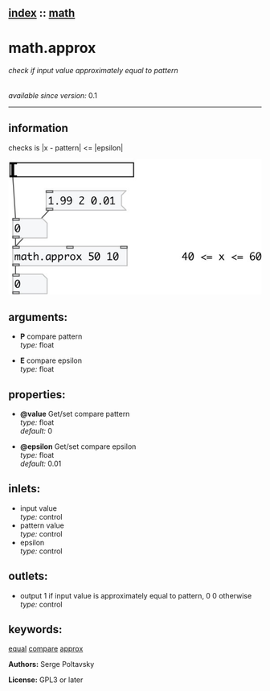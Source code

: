 [index](index.html) :: [math](category_math.html)
---

# math.approx

###### check if input value approximately equal to pattern

*available since version:* 0.1

---


## information
checks is |x - pattern| &lt;= |epsilon|



[![example](../examples/img/math.approx.jpg)](../examples/pd/math.approx.pd)



## arguments:

* **P**
compare pattern<br>
_type:_ float<br>

* **E**
compare epsilon<br>
_type:_ float<br>





## properties:

* **@value** 
Get/set compare pattern<br>
_type:_ float<br>
_default:_ 0<br>

* **@epsilon** 
Get/set compare epsilon<br>
_type:_ float<br>
_default:_ 0.01<br>



## inlets:

* input value<br>
_type:_ control
* pattern value<br>
_type:_ control
* epsilon<br>
_type:_ control



## outlets:

* output 1 if input value is approximately equal to pattern, 0 0 otherwise<br>
_type:_ control



## keywords:

[equal](keywords/equal.html)
[compare](keywords/compare.html)
[approx](keywords/approx.html)






**Authors:** Serge Poltavsky




**License:** GPL3 or later





